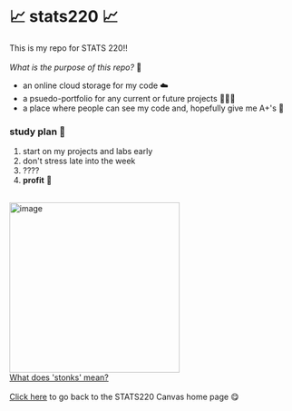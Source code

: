 # 📈 stats220 📈 #

This is my repo for STATS 220!! \
\
*What is the purpose of this repo?* 🤔

- an online cloud storage for my code ☁️
- a psuedo-portfolio for any current or future projects 🧑🏼‍💻
- a place where people can see my code and, hopefully give me A+'s 🤭

### study plan 📖 ### 
1. start on my projects and labs early
2. don't stress late into the week
3. ????
4. **profit** 🤑

\
<img src="https://i.kym-cdn.com/entries/icons/original/000/029/959/Screen_Shot_2019-06-05_at_1.26.32_PM.jpg" alt="image" width="300" height="auto">\
[What does 'stonks' mean?](https://knowyourmeme.com/memes/stonks)
\
\
[Click here](https://canvas.auckland.ac.nz/courses/106054) to go back to the STATS220 Canvas home page 😋